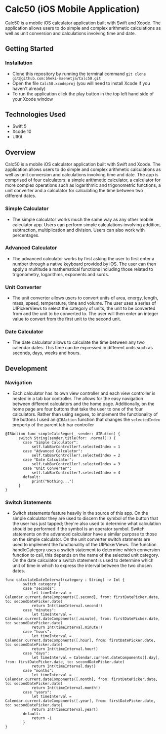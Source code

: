 # Calc50 (iOS Mobile Application)
Calc50 is a mobile iOS calculator application built with Swift and Xcode. The application allows users to do simple and complex arithmetic calculations as well as unit conversion and calculations involving time and date.
## Getting Started
### Installation
- Clone this repository by running the terminal command `git clone git@github.com:bheki-maenetja/Calc50.git`
- Open the file `Calc50.xcodeproj` (you will need to install Xcode if you haven't already)
- To run the application click the play button in the top left hand side of your Xcode window

## Technologies Used
- Swift 5
- Xcode 10
- UIKit

## Overview
Calc50 is a mobile iOS calculator application built with Swift and Xcode. The application allows users to do simple and complex arithmetic calculations as well as unit conversion and calculations involving time and date. The app is comprised of four calculators: a simple arithmetic calculator, a calculator for more complex operations such as logarithmic and trigonometric functions, a unit converter and a calculator for calculating the time between two different dates.

### Simple Calculator
- The simple calculator works much the same way as any other mobile calculator app. Users can perform simple calculations involving addition, subtraction, multiplication and division. Users can also work with percentages.

### Advanced Calculator
- The advanced calculator works by first asking the user to first enter a number through a native keyboard provided by iOS. The user can then apply a multitude a mathematical functions including those related to trigonometry, logarithms, exponents and surds.

### Unit Converter
- The unit converter allows users to convert units of area, energy, length, mass, speed, temperature, time and volume. The user uses a series of UIPickerViews to select the category of units, the unit to be converted from and the unit to be converted to. The user will then enter an integer value to convert from the first unit to the second unit.

### Date Calculator
- The date calculator allows to calculate the time between any two calendar dates. This time can be expressed in different units such as seconds, days, weeks and hours.

## Development
### Navigation
- Each calculator has its own view controller and each view controller is nested in a tab bar controller. The allows for the easy navigation between different calculators and the home page. Additionally, on the home page are four buttons that take the user to one of the four calculators. Rather than using segues, to implement the functionality of the buttons I used an `@IBAction` function that changes the `selectedIndex` property of the parent tab bar controller
```
@IBAction func simpleCalcSegue(_ sender: UIButton) {
      switch String(sender.title(for: .normal)!) {
        case "Simple Calculator":
            self.tabBarController?.selectedIndex = 1
        case "Advanced Calculator":
            self.tabBarController?.selectedIndex = 2
        case "Date Calculator":
            self.tabBarController?.selectedIndex = 3
        case "Unit Converter":
            self.tabBarController?.selectedIndex = 4
        default:
            print("Nothing...")
      }
}
```
### Switch Statements
- Switch statements feature heavily in the source of this app. On the simple calculator they are used to discern the symbol of the button that the user has just tapped; they're also used to determine what calculation should be performed if the symbol is an operator symbol. Switch statements on the advanced calculator have a similar purpose to those on the simple calculator. On the unit converter switch statments are used to implement the functionality of the UIPickerViews. The function handleCategory uses a switch statement to determine which conversion function to call, this depends on the name of the selected unit category. On the date calculator a switch statement is used to determine which unit of time in which to express the interval between the two chosen dates.
```
func calculateDateInterval(category : String) -> Int {
        switch category {
        case "seconds":
            let timeInterval = Calendar.current.dateComponents([.second], from: firstDatePicker.date, to: secondDatePicker.date)
            return Int(timeInterval.second!)
        case "minutes":
            let timeInterval = Calendar.current.dateComponents([.minute], from: firstDatePicker.date, to: secondDatePicker.date)
            return Int(timeInterval.minute!)
        case "hours":
            let timeInterval = Calendar.current.dateComponents([.hour], from: firstDatePicker.date, to: secondDatePicker.date)
            return Int(timeInterval.hour!)
        case "days":
            let timeInterval = Calendar.current.dateComponents([.day], from: firstDatePicker.date, to: secondDatePicker.date)
            return Int(timeInterval.day!)
        case "months":
            let timeInterval = Calendar.current.dateComponents([.month], from: firstDatePicker.date, to: secondDatePicker.date)
            return Int(timeInterval.month!)
        case "years":
            let timeInterval = Calendar.current.dateComponents([.year], from: firstDatePicker.date, to: secondDatePicker.date)
            return Int(timeInterval.year!)
        default:
            return -1
        }
}
```